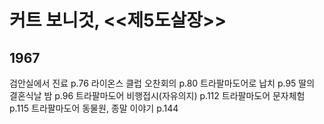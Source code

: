 # 커트 보니것, <<제5도살장>>

## 1967
검안실에서 진료 p.76
라이온스 클럽 오찬회의 p.80
트라팔마도어로 납치 p.95
딸의 결혼식날 밤 p.96
트라팔마도어 비행접시(자유의지) p.112
트라팔마도어 문자체험 p.115
트라팔마도어 동물원, 종말 이야기 p.144